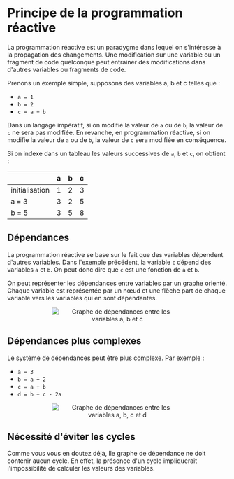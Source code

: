# Principe de la programmation réactive

La programmation réactive est un paradygme dans lequel on s'intéresse à la propagation des changements. Une modification sur une variable ou un fragment de code quelconque peut entrainer des modifications dans d'autres variables ou fragments de code.

Prenons un exemple simple, supposons des variables a, b et c telles que :

* `a = 1`
* `b = 2`
* `c = a + b`

Dans un langage impératif, si on modifie la valeur de `a` ou de `b`, la valeur de `c` ne sera pas modifiée. En revanche, en programmation réactive, si on modifie la valeur de `a` ou de `b`, la valeur de `c` sera modifiée en conséquence.

Si on indexe dans un tableau les valeurs successives de `a`, `b` et `c`, on obtient :

|               |   a   |   b   |   c   |
|---            |:-:    |:-:    |:-:    |
| initialisation|   1   |   2   |   3   |
| a = 3         |   3   |   2   |   5   |
| b = 5         |   3   |   5   |   8   |

## Dépendances

La programmation réactive se base sur le fait que des variables dépendent d'autres variables. Dans l'exemple précédent, la variable `c` dépend des variables `a` et `b`. On peut donc dire que `c` est une fonction de `a` et `b`.

On peut représenter les dépendances entre variables par un graphe orienté. Chaque variable est représentée par un nœud et une flèche part de chaque variable vers les variables qui en sont dépendantes.

<div style="text-align:center">
    <img src="assets/progReactive/dependances.abc.svg" alt="Graphe de dépendances entre les variables a, b et c" style="max-width: min(100%, 300px);" />
</div>

## Dépendances plus complexes

Le système de dépendances peut être plus complexe. Par exemple :

* `a = 3`
* `b = a + 2`
* `c = a + b`
* `d = b + c - 2a`

<div style="text-align:center">
    <img src="assets/progReactive/dependances.abcd.svg" alt="Graphe de dépendances entre les variables a, b, c et d" style="max-width: min(100%, 300px);" />
    <!-- Tiré de https://csacademy.com/app/graph_editor/ -->
</div>

## Nécessité d'éviter les cycles

Comme vous vous en doutez déjà, lle graphe de dépendance ne doit contenir aucun cycle. En effet, la présence d'un cycle impliquerait l'impossibilité de calculer les valeurs des variables.
